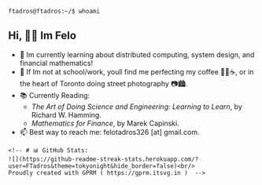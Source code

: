```sh
ftadros@ftadros:~/$ whoami
```
## Hi, 👋😁 Im Felo
- 🌱 Im currently learning about distributed computing, system design, and financial mathematics!
- 🤔 If Im not at school/work, youll find me perfecting my coffee 👨‍🔬☕, or in the heart of Toronto doing street photography 📷🏙.
- 📚 Currently Reading:
  - _The Art of Doing Science and Engineering: Learning to Learn_, by Richard W. Hamming.
  - _Mathematics for Finance_, by Marek Capinski.
- 📫 Best way to reach me: felotadros326 [at] gmail.com.
```
<!-- # 📊 GitHub Stats:
![](https://github-readme-streak-stats.herokuapp.com/?user=FTadros&theme=tokyonight&hide_border=false)<br/>
Proudly created with GPRM ( https://gprm.itsvg.in )  -->
